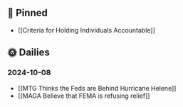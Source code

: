 ## 📌 Pinned
- [[Criteria for Holding Individuals Accountable]]
## 🌞 Dailies
### 2024-10-08
- [[MTG Thinks the Feds are Behind Hurricane Helene]]
- [[MAGA Believe that FEMA is refusing relief]]